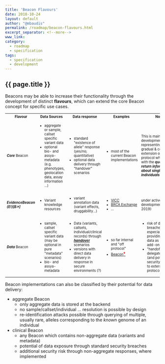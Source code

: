 ```yaml
---
title: 'Beacon Flavours'
date: 2018-10-24
layout: default
author: "@mbaudis"
permalink: /roadmap/beacon-flavours.html
excerpt_separator: <!--more-->
www_link:
category:
  - roadmap
  - specification
tags:
  - specification
  - development
---
```


## {{ page.title }}

Beacons may be able to increase their functionality through the development of distinct __flavours__, which can extend the core Beacon concept for specific use cases.

<!--more-->

<table style="width: 100%; font-size: 0.8em;">
<tr>
  <th>Flavour</th><th>Data Sources</th><th>Data response</th><th style="width: 60px;">Examples</th><th>Notes</th>
</tr>
<tr>
  <td><i><b>Core</b></i> Beacon</td>
  <td>
    <ul>
      <li>aggregate or sample, callset specific variant data</li>
      <li>optional bio- and assya-metadata (e.g. phenotypes, geolocation data, assay information ...)</li>
    </ul>
  </td>
  <td>
    <ul>
      <li>standard "existence of allele" response (yes/no; quantitative)</li>
      <li>optional data delivery through "handover" scenarios</li>
    </ul>
  </td>
  <td>
    <ul>
      <li>most of the current Beacon implementations</li>
    </ul>
  </td>
  <td>This is main Beacons development line, representing the gradual & continuous extension of the protocol while staying with the <i><b>queries do not return information about single individuals</b></i> paradigm.</td>
</tr>
<tr>
  <td><i><b>EvidenceBeacon {E!}[B&nearr;]</b></i></td>
  <td>
    <ul>
      <li>Variant knowledge resources</li>
    </ul>
  </td>
  <td>
    <ul>
      <li>variant annotation data (variant effects, druggability...)</li>
    </ul>
  </td>
  <td>
    <ul>
      <li><a href="http://cancervariants.org" target="_blank">VICC</a></li>
      <li><a href="https://brcaexchange.org" target="_blank">BRCA Exchange</a></li>
      <li>...</li>
    </ul></td>
  <td>under active development (May 2019)</td>
</tr>
<tr>
  <td><i><b>Data</b></i> Beacon</td>
  <td>
    <ul>
      <li>sample, callset specific variant data (may be optional in pure "metadata" scenarios)</li>
      <li>bio- and assya-metadata</li>
    </ul>
  </td>
  <td>
    <ul>
      <li>Data (variants, callsets, individual/clinical records) through <a href="/roadmap/handover.html"><i><b>handover</b></i></a> scenarios</li>
      <li>versions with direct data delivery in response in secure environments (?)</li>
    </ul>
  </td>
  <td>
    <ul>
      <li>so far internal and "off protocol"</li>
      <li><a href="http://beacon.progenetix.org">Beacon<span style="vertical-align: super; color: red; font-weight: 800;">+</span></a></li>
    </ul>
  </td>
  <td>
    <ul>
      <li>risk of data breaches/exposure, especially when providing clinical data as response add-on</li>
      <li>"handoff" scenario delegates delivery (and potential security concerns) to external protocols</li>
    </ul>
  </td>
</tr>
</table>

Beacon implementations can also be classified by their potential for data delivery:

* aggregate Beacon
  - only aggregate data is stored at the backend
  - no sample/callset/individual ... resolution is possible by design
  - re-identification attacks possible through querying of multiple, usually rare, alleles corresponding to the _known_ genome of an individual
* clinical Beacon
  - any Beacon which contains non-aggregate data (variants and metadata)
  - potential of data exposure through standard security breaches
  - additional security risk through non-aggregate responses, where implemented
